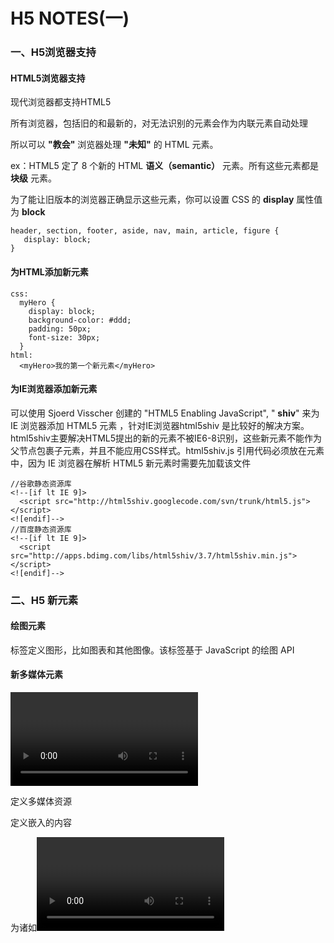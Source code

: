 # H5 NOTES(一)

### 一、H5浏览器支持

#### HTML5浏览器支持

现代浏览器都支持HTML5

所有浏览器，包括旧的和最新的，对无法识别的元素会作为内联元素自动处理 

所以可以 **"教会"** 浏览器处理 **"未知"** 的 HTML 元素。 

ex：HTML5 定了 8 个新的 HTML **语义（semantic）**  元素。所有这些元素都是**块级** 元素。

为了能让旧版本的浏览器正确显示这些元素，你可以设置 CSS 的 **display** 属性值为 **block**

```
header, section, footer, aside, nav, main, article, figure {
   display: block; 
}
```

#### 为HTML添加新元素

```
css:
  myHero {
    display: block;
    background-color: #ddd;
    padding: 50px;
    font-size: 30px;
  } 
html:
  <myHero>我的第一个新元素</myHero>
```

#### 为IE浏览器添加新元素

可以使用 Sjoerd Visscher 创建的 "HTML5 Enabling JavaScript", " **shiv**"  来为 IE 浏览器添加 HTML5 元素 ，针对IE浏览器html5shiv 是比较好的解决方案。html5shiv主要解决HTML5提出的新的元素不被IE6-8识别，这些新元素不能作为父节点包裹子元素，并且不能应用CSS样式。html5shiv.js 引用代码必须放在<head>元素中，因为 IE 浏览器在解析 HTML5 新元素时需要先加载该文件 

```
//谷歌静态资源库
<!--[if lt IE 9]>
  <script src="http://html5shiv.googlecode.com/svn/trunk/html5.js"></script>
<![endif]-->
//百度静态资源库
<!--[if lt IE 9]>
  <script src="http://apps.bdimg.com/libs/html5shiv/3.7/html5shiv.min.js"></script>
<![endif]-->
```

### 二、H5 新元素

#### 绘图元素

<canvas> 标签定义图形，比如图表和其他图像。该标签基于 JavaScript 的绘图 API 

#### 新多媒体元素

<audio> 定义音频内容

<video> 定义视频

<source> 定义多媒体资源

<embed> 定义嵌入的内容

<track> 为诸如<video>和<audio>之类的媒介规定外本文本轨道

#### 新表单元素

<datalist> 定义选项列表。请与 input 元素配合使用该元素，来定义 input 可能的值。 

<keygen>  规定用于表单的密钥对生成器字段。 

<output> 定义不同类型的输出，比如脚本的输出。 

#### 新的语义和结构元素

<article> 定义页面独立的内容区域。 

<aside> 定义页面的侧边栏内容。 

<bdi> 允许您设置一段文本，使其脱离其父元素的文本方向设置。 

<command>  定义命令按钮，比如单选按钮、复选框或按钮 

<details> 用于描述文档或文档某个部分的细节 

<dialog> 定义对话框，比如提示框 

<summary> 标签包含 details 元素的标题 

<figure> 规定独立的流内容（图像、图表、照片、代码等等）。 

<figcaption> 定义 <figure> 元素的标题 

<footer> 定义 section 或 document 的页脚。 

<header> 定义了文档的头部区域 

<mark> 定义带有记号的文本。 

<meter> 定义度量衡。仅用于已知最大和最小值的度量。 

<nav> 定义导航链接的部分。 

<progress>  定义任何类型的任务的进度。 

<ruby> 定义 ruby 注释（中文注音或字符）。 

<rt>  定义字符（中文注音或字符）的解释或发音。 

<rp> 在 ruby 注释中使用，定义不支持 ruby 元素的浏览器所显示的内容。 

<section> 定义文档中的节（section、区段）。 

<time>  定义日期或时间。 

<wbr> 规定在文本中的何处适合添加换行符。 



